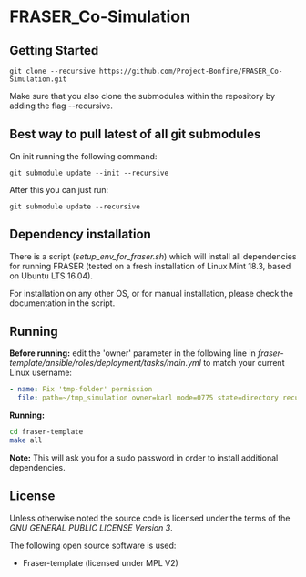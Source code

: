 # FRASER_Co-Simulation

## Getting Started

    git clone --recursive https://github.com/Project-Bonfire/FRASER_Co-Simulation.git

Make sure that you also clone the submodules within the repository by adding the flag
--recursive.

## Best way to pull latest of all git submodules
On init running the following command:

    git submodule update --init --recursive

After this you can just run:

    git submodule update --recursive

## Dependency installation
There is a script (*setup_env_for_fraser.sh*) which will install all dependencies for running FRASER (tested on a fresh installation of Linux Mint 18.3, based on Ubuntu LTS 16.04).

For installation on any other OS, or for manual installation, please check the documentation in the script.

## Running

**Before running:** edit the 'owner' parameter in the following line in *fraser-template/ansible/roles/deployment/tasks/main.yml* to match your current Linux username:

```yaml
- name: Fix 'tmp-folder' permission
  file: path=~/tmp_simulation owner=karl mode=0775 state=directory recurse=yes
```

**Running:**

```bash
cd fraser-template
make all
```


**Note:** This will ask you for a sudo password in order to install additional dependencies.

## License

Unless otherwise noted the source code is licensed under the
terms of the *GNU GENERAL PUBLIC LICENSE Version 3*.

The following open source software is used:

 - Fraser-template (licensed under MPL V2)
